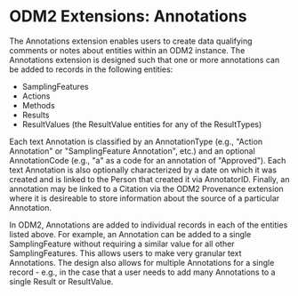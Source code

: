 ODM2 Extensions: Annotations
============================
The Annotations extension enables users to create data qualifying comments or notes about entities within an ODM2 instance. The Annotations extension is designed such that one or more annotations can be added to records in the following entities:

* SamplingFeatures
* Actions
* Methods
* Results
* ResultValues (the ResultValue entities for any of the ResultTypes)

Each text Annotation is classified by an AnnotationType (e.g., "Action Annotation" or "SamplingFeature Annotation", etc.) and an optional AnnotationCode (e.g., "a" as a code for an annotation of "Approved"). Each text Annotation is also optionally characterized by a date on which it was created and is linked to the Person that created it via AnnotatorID. Finally, an annotation may be linked to a Citation via the ODM2 Provenance extension where it is desireable to store information about the source of a particular Annotation. 

In ODM2, Annotations are added to individual records in each of the entities listed above. For example, an Annotation can be added to a single SamplingFeature without requiring a similar value for all other SamplingFeatures. This allows users to make very granular text Annotations. The design also allows for multiple Annotations for a single record - e.g., in the case that a user needs to add many Annotations to a single Result or ResultValue.
